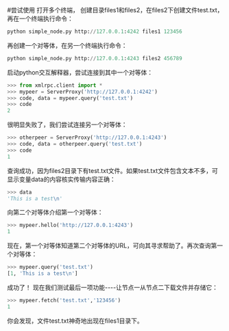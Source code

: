 #尝试使用
打开多个终端， 创建目录files1和files2，在files2下创建文件test.txt，再在一个终端执行命令：
```python
python simple_node.py http://127.0.0.1:4242 files1 123456
```
再创建一个对等体，在另一个终端执行命令：
```python
python simple_node.py http://127.0.0.1:4243 files2 456789
```
启动python交互解释器，尝试连接到其中一个对等体：
```python
>>> from xmlrpc.client import *
>>> mypeer = ServerProxy('http://127.0.0.1:4242')
>>> code, data = mypeer.query('test.txt')
>>> code
2
```
很明显失败了，我们尝试连接另一个对等体：
```python
>>> otherpeer = ServerProxy('http://127.0.0.1:4243')
>>> code, data = otherpeer.query('test.txt')
>>> code
1
```
查询成功，因为files2目录下有test.txt文件。如果test.txt文件包含文本不多，可显示变量data的内容核实传输内容正确：
```python
>>> data
'This is a test\n'
```
向第二个对等体介绍第一个对等体：
```python
>>> mypeer.hello('http://127.0.0.1:4243')
1
```
现在，第一个对等体知道第二个对等体的URL，可向其寻求帮助了。再次查询第一个对等体：
```python
>>> mypeer.query('test.txt')
[1, 'This is a test\n']
```
成功了！
现在我们测试最后一项功能----让节点一从节点二下载文件并存储它：
```python
>>> mypeer.fetch('test.txt','123456')
1
```
你会发现，文件test.txt神奇地出现在files1目录下。